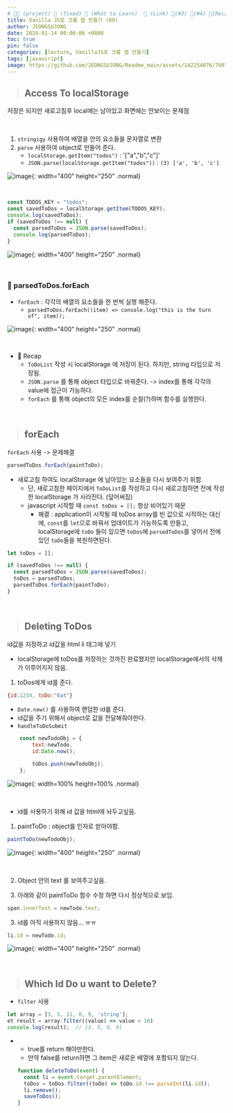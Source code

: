 ```yaml
---
# 👨‍💻 (project) 📌 (fixed) 📖 (What to Learn)  🌱 (Link) 🧷(#3) 📌(#4) 👀(Recap)
title: Vanilla JS로 크롬 앱 만들기 (09)
author: JEONGSUJONG
date: 2024-01-14 00:00:00 +0800
toc: true
pin: false
categories: [lecture, VanillaJS로 크롬 앱 만들기]
tags: [javascript]
image: https://github.com/JEONGSUJONG/Readme_main/assets/142254876/7607d850-fd45-47a2-9bc2-7c2983db77f1
---
```


> ## Access To localStorage

저장은 되지만 새로고침후 local에는 남아있고 화면에는 안보이는 문제점

<br>

1. `stringigy` 사용하여 배열을 안의 요소들을 문자열로 변환
2. `parse` 사용하여 object로 만들어 준다.
   - `localStorage.getItem("todos")` : '["a","b","c"]'
   - `JSON.parse(localStorage.getItem("todos"))` : `(3) ['a', 'b', 'c']`

![image](https://github.com/JEONGSUJONG/Readme_main/assets/142254876/773051bf-cf63-4b8b-b04d-6a1dd7f24d2c){: width="400" height="250" .normal}

<br>

```javascript
const TODOS_KEY = "todos";
const savedToDos = localStorage.getItem(TODOS_KEY);
console.log(savedToDos);
if (savedToDos !== null) {
  const parsedToDos = JSON.parse(savedToDos);
  console.log(parsedToDos);
}
```

![image](https://github.com/JEONGSUJONG/Readme_main/assets/142254876/d340d167-8c5c-4104-b928-da8df932cbe2){: width="400" height="250" .normal}

<br>

### 🧷 parsedToDos.forEach

- `forEach` : 각각의 배열의 요소들을 한 번씩 실행 해준다.
  - `parsedToDos.forEach((item) => console.log("this is the turn of", item));`

![image](https://github.com/JEONGSUJONG/Readme_main/assets/142254876/b06bb904-602b-4344-83d6-33343626bb0e){: width="400" height="250" .normal}

<br>

- 👀 Recap
  - `ToDoList` 작성 시 localStorage 에 저장이 된다. 하지만, string 타입으로 저장됨.
  - `JSON.parse` 를 통해 object 타입으로 바꿔준다. -> index를 통해 각각의 value에 접근이 가능하다.
  - `forEach` 를 통해 object의 모든 index를 순찰(?)하며 함수를 실행한다.

<br>

> ## forEach

`forEach` 사용 -> 문제해결

```javascript
parsedToDos.forEach(paintToDo);
```

- 새로고침 하여도 localStorage 에 남아있는 요소들을 다시 보여주기 위함.
  - 단, 새로고침한 페이지에서 `ToDoList`를 작성하고 다시 새로고침하면 전에 작성한 localStorage 가 사라진다. (덮어써짐)
  - javascript 시작할 때 `const toDos = [];` 항상 비어있기 때문
    - 해결 : application이 시작될 때 toDos array를 빈 값으로 시작하는 대신에, `const`를 `let`으로 바꿔서 업데이트가 가능하도록 만들고, localStorage에 `toDo` 들이 있으면 `toDos`에 `parsedToDos`를 넣어서 전에 있던 `toDo`들을 복원하면된다.

```javascript
let toDos = [];

if (savedToDos !== null) {
  const parsedToDos = JSON.parse(savedToDos);
  toDos = parsedToDos;
  parsedToDos.forEach(paintToDo);
}
```

<br>

> ## Deleting ToDos

id값을 지정하고 id값을 html li 태그에 넣기

- localStorage에 toDos를 저장하는 것까진 완료했지만 localStorage에서의 삭제가 이루어지지 않음.

1. toDos에게 id를 준다.

```javascript
{id:1234, toDo:"Eat"}
```

- `Date.now()` 를 사용하여 랜덤한 id를 준다.
- id값을 주기 위해서 object로 값을 전달해줘야한다.
- `handleToDoSubmit`

```javascript
    const newTodoObj = {
        text:newTodo,
        id:Date.now();

        toDos.push(newTodoObj);
    };
```

![image](https://github.com/JEONGSUJONG/Readme_main/assets/142254876/f4f4c027-b1b9-46e2-8ffa-cd85c3324125){: width=100% height=100% .normal}

<br>

- id를 사용하기 위해 id 값을 html에 놔두고싶음.

1. paintToDo : object를 인자로 받아야함.

```javascript
paintToDo(newTodoObj);
```

![image](https://github.com/JEONGSUJONG/Readme_main/assets/142254876/a5f80f1c-a1d8-40cf-abe9-a1b793753983){: width="400" height="250" .normal}

<br>

2. Object 안의 text 를 보여주고싶음.

3. 아래와 같이 paintToDo 함수 수정 하면 다시 정상적으로 보임.

```javascript
span.innerText = newTodo.text;
```

3. id를 아직 사용하지 않음... ㅠㅠ

```javascript
li.id = newTodo.id;
```

![image](https://github.com/JEONGSUJONG/Readme_main/assets/142254876/a948ef3f-3cc7-4e02-a33f-41658b4a5238){: width="400" height="250" .normal}

<br>

> ## Which Id Do u want to Delete?

- `filter` 사용

```javascript
let array = [3, 5, 11, 0, 9, 'string'];
et result = array.filter((value) => value < 10)
console.log(result);  // [3, 5, 0, 9]
```

- - true를 return 해야만한다.
  - 만약 false를 return하면 그 item은 새로운 배열에 포함되지 않는다.
  ```javascript
  function deleteToDo(event) {
    const li = event.target.parentElement;
    toDos = toDos.filter((toDo) => toDo.id !== parseInt(li.id));
    li.remove();
    saveToDos();
  }
  ```
